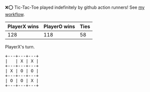 :x::o: Tic-Tac-Toe played indefinitely by github action runners! See [my workflow](.github/workflows/play.yaml).

|PlayerX wins|PlayerO wins|Ties|
|-|-|-|
|128|118|58|

PlayerX's turn.

<pre>
+---+---+---+
|   | X | X |
+---+---+---+
| X | O | O |
+---+---+---+
| O | O | X |
+---+---+---+
</pre>